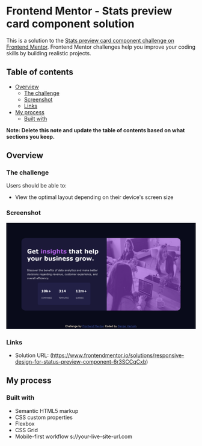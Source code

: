 # Frontend Mentor - Stats preview card component solution

This is a solution to the [Stats preview card component challenge on Frontend Mentor](https://www.frontendmentor.io/challenges/stats-preview-card-component-8JqbgoU62). Frontend Mentor challenges help you improve your coding skills by building realistic projects. 

## Table of contents

- [Overview](#overview)
  - [The challenge](#the-challenge)
  - [Screenshot](#screenshot)
  - [Links](#links)
- [My process](#my-process)
  - [Built with](#built-with)
  
**Note: Delete this note and update the table of contents based on what sections you keep.**

## Overview

### The challenge

Users should be able to:

- View the optimal layout depending on their device's screen size

### Screenshot

![](images/Screenshot%202022-08-09%20at%2000-51-49%20Frontend%20Mentor%20Stats%20preview%20card%20component.png)


### Links

- Solution URL: (https://www.frontendmentor.io/solutions/responsive-design-for-status-preview-component-6r3SCCqCxb)

## My process

### Built with

- Semantic HTML5 markup
- CSS custom properties
- Flexbox
- CSS Grid
- Mobile-first workflow
s://your-live-site-url.com